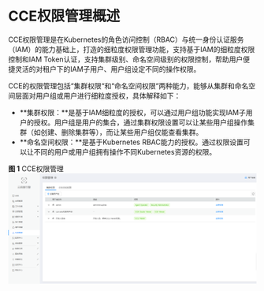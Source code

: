 # CCE权限管理概述<a name="cce_01_0187"></a>

CCE权限管理是在Kubernetes的角色访问控制（RBAC）与统一身份认证服务（IAM）的能力基础上，打造的细粒度权限管理功能，支持基于IAM的细粒度权限控制和IAM Token认证，支持集群级别、命名空间级别的权限控制，帮助用户便捷灵活的对租户下的IAM子用户、用户组设定不同的操作权限。

CCE的权限管理包括“集群权限“和“命名空间权限“两种能力，能够从集群和命名空间层面对用户组或用户进行细粒度授权，具体解释如下：

-   **集群权限：**是基于IAM细粒度的授权，可以通过用户组功能实现IAM子用户的授权。用户组是用户的集合，通过集群权限设置可以让某些用户组操作集群（如创建、删除集群等），而让某些用户组仅能查看集群。
-   **命名空间权限：**是基于Kubernetes RBAC能力的授权。通过权限设置可以让不同的用户或用户组拥有操作不同Kubernetes资源的权限。

**图 1**  CCE权限管理<a name="fig338584562419"></a>  
![](figures/CCE权限管理.png "CCE权限管理")

